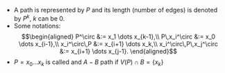 * A path is represented by $P$ and its length (number of edges) is denoted by $P^{k}$, $k$ can be 0.
* Some notations:$$\begin{aligned}
P^\circ &:= x_1 \dots x_{k-1},\\
P\,x_i^\circ &:= x_0 \dots x_{i-1},\\
x_i^\circ\,P &:= x_{i+1} \dots x_k,\\
x_i^\circ\,P\,x_j^\circ &:= x_{i+1} \dots x_{j-1}.
\end{aligned}$$
* $P = x_{0} \dots x_k$ is called and $A-B$ path if $V(P) \cap B = \{x_k\}$ 